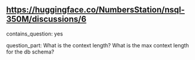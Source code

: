 ## https://huggingface.co/NumbersStation/nsql-350M/discussions/6

contains_question: yes

question_part: What is the context length? What is the max context length for the db schema?